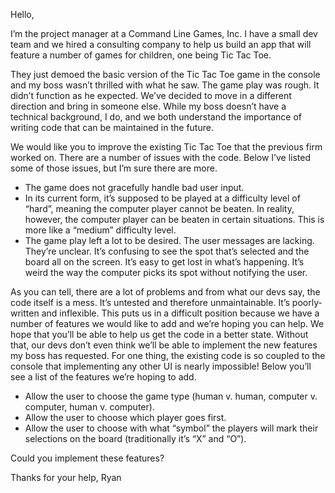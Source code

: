 Hello,I’m the project manager at a Command Line Games, Inc. I have a small dev team and we hired aconsulting company to help us build an app that will feature a number of games for children, one beingTic Tac Toe.They just demoed the basic version of the Tic Tac Toe game in the console and my boss wasn’t thrilledwith what he saw. The game play was rough. It didn’t function as he expected. We’ve decided to movein a different direction and bring in someone else. While my boss doesn’t have a technical background,I do, and we both understand the importance of writing code that can be maintained in the future.We would like you to improve the existing Tic Tac Toe that the previous firm worked on. There are anumber of issues with the code. Below I’ve listed some of those issues, but I’m sure there are more.- The game does not gracefully handle bad user input.- In its current form, it’s supposed to be played at a difficulty level of “hard”, meaning the computer  player cannot be beaten. In reality, however, the computer player can be beaten in certain  situations. This is more like a “medium” difficulty level.- The game play left a lot to be desired. The user messages are lacking. They’re unclear. It’s  confusing to see the spot that’s selected and the board all on the screen. It’s easy to get lost in  what’s happening. It’s weird the way the computer picks its spot without notifying the user.As you can tell, there are a lot of problems and from what our devs say, the code itself is a mess. It’suntested and therefore unmaintainable. It’s poorly­written and inflexible. This puts us in a difficultposition because we have a number of features we would like to add and we’re hoping you can help.We hope that you’ll be able to help us get the code in a better state. Without that, our devs don’t eventhink we’ll be able to implement the new features my boss has requested. For one thing, the existingcode is so coupled to the console that implementing any other UI is nearly impossible! Below you’ll seea list of the features we’re hoping to add.- Allow the user to choose the game type (human v. human, computer v. computer, human v. computer).- Allow the user to choose which player goes first.- Allow the user to choose with what “symbol” the players will mark their selections on the board  (traditionally it’s “X” and “O”).Could you implement these features?Thanks for your help,Ryan